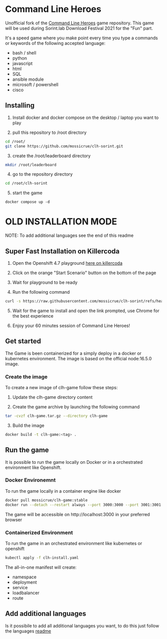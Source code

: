 # Command Line Heroes

Unofficial fork of the [Command Line Heroes](https://github.com/CommandLineHeroes/clh-bash) game repository.
This game will be used during Sorint.lab Download Festival 2021 for the "Fun" part.

It's a speed game where you make point every time you type a commands or keywords of the following accepted language:
- bash / shell
- python
- javascript
- html
- SQL
- ansible module
- microsoft / powershell
- cisco

## Installing

1. Install docker and docker compose on the desktop / laptop you want to play

2. pull this repository to /root directory

  ```bash
  cd /root/
  git clone https://github.com/mossicrue/clh-sorint.git
  ```

3. create the /root/leaderboard directory

  ```bash
  mkdir /root/leaderboard
  ```

4. go to the repository directory

  ```bash
  cd /root/clh-sorint
  ```

5. start the game

  ```
  docker compose up -d
  ```

# OLD INSTALLATION MODE

NOTE: To add additional languages see the end of this readme

## Super Fast Installation on Killercoda

1. Open the Openshift 4.7 playground [here on killercoda](https://killercoda.com/playgrounds/scenario/kubernetes)

2. Click on the orange "Start Scenario" button on the bottom of the page

3. Wait for playground to be ready

4. Run the following command
```bash
curl -s https://raw.githubusercontent.com/mossicrue/clh-sorint/refs/heads/master/k8s-install.sh | bash
```

5. Wait for the game to install and open the link prompted, use Chrome for the best experience

6. Enjoy your 60 minutes session of Command Line Heroes!

## Get started

The Game is been containerized for a simply deploy in a docker or kubernetes environment.
The image is based on the official node:16.5.0 image.

### Create the image

To create a new image of clh-game follow these steps:

1. Update the clh-game directory content

2. Create the game archive by launching the following command

```bash
tar -cvzf clh-game.tar.gz --directory clh-game
```

3. Build the image

```bash
docker build -t clh-game:<tag> .
```

## Run the game

It is possible to run the game locally on Docker or in a orchestrated environment like Openshift.

### Docker Environemnt

To run the game locally in a container engine like docker

```bash
docker pull mossicrue/clh-game:stable
docker run --detach --restart always --port 3000:3000 --port 3001:3001 --name clh-game mossicrue/clh-game:stable
```

The game will be accessible on http://localhost:3000 in your preferred browser

### Containerized Environment

To run the game in an orchestrated environment like kubernetes or openshift

```bash
kubectl apply -f clh-install.yaml
```

The all-in-one manifest will create:
- namespace
- deployment
- service
- loadbalancer
- route

## Add additional languages

Is it possibile to add all additional languages you want, to do this just follow the languages [readme](clh-game/assets/cmds/README.md)
